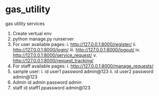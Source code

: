 # gas_utility
gas utility services 
1. Create vertual env
2. python manage.py runserver
3. For user available pages:
   i. http://127.0.0.1:8000/register/
   ii. http://127.0.0.1:8000/login/
   iii. http://127.0.0.1:8000/logout/
   iv. http://127.0.0.1:8000/service_request/
   v.  http://127.0.0.1:8000/request_tracking/
4. For staff available pages:
   i. http://127.0.0.1:8000/manage_requests/
5. sample user:
   i. id user1  password admin@123
   ii. id user2 password admin@123
6. Admin id admin password admin
7. staff id staff1 ppassword admin@123
   
